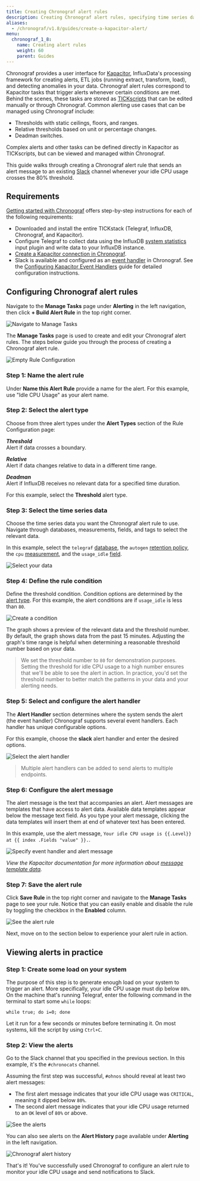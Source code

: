 ```yaml
---
title: Creating Chronograf alert rules
description: Creating Chronograf alert rules, specifying time series data and thresholds. Example sends alerts to a Slack channel.
aliases:
  - /chronograf/v1.8/guides/create-a-kapacitor-alert/
menu:
  chronograf_1_8:
    name: Creating alert rules
    weight: 60
    parent: Guides
---
```



Chronograf provides a user interface for [Kapacitor](/kapacitor/latest/), InfluxData's processing framework for creating alerts, ETL jobs (running extract, transform, load), and detecting anomalies in your data.
Chronograf alert rules correspond to Kapacitor tasks that trigger alerts whenever certain conditions are met.
Behind the scenes, these tasks are stored as [TICKscripts](/kapacitor/latest/tick/) that can be edited manually or through Chronograf.
Common alerting use cases that can be managed using Chronograf include:

* Thresholds with static ceilings, floors, and ranges.
* Relative thresholds based on unit or percentage changes.
* Deadman switches.

Complex alerts and other tasks can be defined directly in Kapacitor as TICKscripts, but can be viewed and managed within Chronograf.

This guide walks through creating a Chronograf alert rule that sends an alert message to an existing [Slack](https://slack.com/) channel whenever your idle CPU usage crosses the 80% threshold.

## Requirements

[Getting started with Chronograf](/chronograf/latest/introduction/getting-started/) offers step-by-step instructions for each of the following requirements:

* Downloaded and install the entire TICKstack (Telegraf, InfluxDB, Chronograf, and Kapacitor).
* Configure Telegraf to collect data using the InfluxDB [system statistics](https://github.com/influxdata/telegraf/tree/master/plugins/inputs/system) input plugin and write data to your InfluxDB instance.
* [Create a Kapacitor connection in Chronograf](/chronograf/latest/introduction/getting-started/#4-connect-chronograf-to-kapacitor).
* Slack is available and configured as an [event handler](/chronograf/latest/troubleshooting/frequently-asked-questions/#what-kapacitor-event-handlers-are-supported-in-chronograf) in Chronograf.
See the [Configuring Kapacitor Event Handlers](/chronograf/latest/guides/configuring-alert-endpoints/) guide for detailed configuration instructions.

## Configuring Chronograf alert rules

Navigate to the **Manage Tasks** page under **Alerting** in the left navigation, then click **+ Build Alert Rule** in the top right corner.

![Navigate to Manage Tasks](/img/chronograf/v1.8/alerts-manage-tasks-nav.png)

The **Manage Tasks** page is used to create and edit your Chronograf alert rules.
The steps below guide you through the process of creating a Chronograf alert rule.

![Empty Rule Configuration](/img/chronograf/v1.8/alerts-rule-builder.png)

### Step 1: Name the alert rule

Under **Name this Alert Rule** provide a name for the alert.
For this example, use "Idle CPU Usage" as your alert name.

### Step 2: Select the alert type

Choose from three alert types under the **Alert Types** section of the Rule Configuration page:

_**Threshold**_  
Alert if data crosses a boundary.

_**Relative**_  
Alert if data changes relative to data in a different time range.

_**Deadman**_  
Alert if InfluxDB receives no relevant data for a specified time duration.

For this example, select the **Threshold** alert type.

### Step 3: Select the time series data

Choose the time series data you want the Chronograf alert rule to use.
Navigate through databases, measurements, fields, and tags to select the relevant data.

In this example, select the `telegraf` [database](/influxdb/latest/concepts/glossary/#database), the `autogen` [retention policy](/influxdb/latest/concepts/glossary/#retention-policy-rp), the `cpu` [measurement](/influxdb/latest/concepts/glossary/#measurement), and the `usage_idle` [field](/influxdb/latest/concepts/glossary/#field).

![Select your data](/img/chronograf/v1.8/alerts-time-series.png)

### Step 4: Define the rule condition

Define the threshold condition.
Condition options are determined by the [alert type](#step-2-select-the-alert-type).
For this example, the alert conditions are if `usage_idle` is less than `80`.

![Create a condition](/img/chronograf/v1.8/alerts-conditions.png)

The graph shows a preview of the relevant data and the threshold number.
By default, the graph shows data from the past 15 minutes.
Adjusting the graph's time range is helpful when determining a reasonable threshold number based on your data.

> We set the threshold number to `80` for demonstration purposes.
> Setting the threshold for idle CPU usage to a high number ensures that we'll be able to see the alert in action.
> In practice, you'd set the threshold number to better match the patterns in your data and your alerting needs.

### Step 5: Select and configure the alert handler

The **Alert Handler** section determines where the system sends the alert (the event handler)
Chronograf supports several event handlers.
Each handler has unique configurable options.

For this example, choose the **slack** alert handler and enter the desired options.

![Select the alert handler](/img/chronograf/v1.8/alerts-configure-handlers.png)

> Multiple alert handlers can be added to send alerts to multiple endpoints.

### Step 6: Configure the alert message

The alert message is the text that accompanies an alert.
Alert messages are templates that have access to alert data.
Available data templates appear below the message text field.
As you type your alert message, clicking the data templates will insert them at end of whatever text has been entered.

In this example, use the alert message, `Your idle CPU usage is {{.Level}} at {{ index .Fields "value" }}.`.

![Specify event handler and alert message](/img/chronograf/v1.8/alerts-message.png)

*View the Kapacitor documentation for more information about [message template data](/kapacitor/latest/nodes/alert_node/#message).*

### Step 7: Save the alert rule

Click **Save Rule** in the top right corner and navigate to the **Manage Tasks** page to see your rule.
Notice that you can easily enable and disable the rule by toggling the checkbox in the **Enabled** column.

![See the alert rule](/img/chronograf/v1.8/alerts-view-rules.png)

Next, move on to the section below to experience your alert rule in action.

## Viewing alerts in practice

### Step 1: Create some load on your system

The purpose of this step is to generate enough load on your system to trigger an alert.
More specifically, your idle CPU usage must dip below `80%`.
On the machine that's running Telegraf, enter the following command in the terminal to start some `while` loops:

```
while true; do i=0; done
```

Let it run for a few seconds or minutes before terminating it.
On most systems, kill the script by using `Ctrl+C`.

### Step 2: View the alerts

Go to the Slack channel that you specified in the previous section.
In this example, it's the `#chronocats` channel.

Assuming the first step was successful, `#ohnos` should reveal at least two alert messages:

* The first alert message indicates that your idle CPU usage was `CRITICAL`, meaning it dipped below `80%`.
* The second alert message indicates that your idle CPU usage returned to an `OK` level of `80%` or above.

![See the alerts](/img/chronograf/v1.8/alerts-slack-notifications.png)

You can also see alerts on the **Alert History** page available under **Alerting** in the left navigation.

![Chronograf alert history](/img/chronograf/v1.8/alerts-history.png)

That's it! You've successfully used Chronograf to configure an alert rule to monitor your idle CPU usage and send notifications to Slack.
